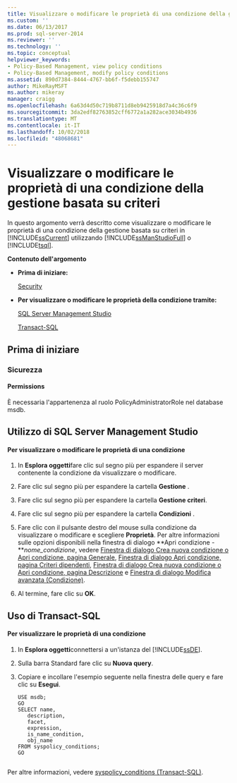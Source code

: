 ```yaml
---
title: Visualizzare o modificare le proprietà di una condizione della gestione basata su criteri | Microsoft Docs
ms.custom: ''
ms.date: 06/13/2017
ms.prod: sql-server-2014
ms.reviewer: ''
ms.technology: ''
ms.topic: conceptual
helpviewer_keywords:
- Policy-Based Management, view policy conditions
- Policy-Based Management, modify policy conditions
ms.assetid: 890d7384-8444-4767-bb6f-f5debb155747
author: MikeRayMSFT
ms.author: mikeray
manager: craigg
ms.openlocfilehash: 6a63d4d50c719b8711d8eb9425918d7a4c36c6f9
ms.sourcegitcommit: 3da2edf82763852cff6772a1a282ace3034b4936
ms.translationtype: MT
ms.contentlocale: it-IT
ms.lasthandoff: 10/02/2018
ms.locfileid: "48068681"
---
```

# <a name="view-or-modify-the-properties-of-a-policy-based-management-condition"></a>Visualizzare o modificare le proprietà di una condizione della gestione basata su criteri
  In questo argomento verrà descritto come visualizzare o modificare le proprietà di una condizione della gestione basata su criteri in [!INCLUDE[ssCurrent](../../includes/sscurrent-md.md)] utilizzando [!INCLUDE[ssManStudioFull](../../includes/ssmanstudiofull-md.md)] o [!INCLUDE[tsql](../../includes/tsql-md.md)].  
  
 **Contenuto dell'argomento**  
  
-   **Prima di iniziare:**  
  
     [Security](#Security)  
  
-   **Per visualizzare o modificare le proprietà della condizione tramite:**  
  
     [SQL Server Management Studio](#SSMSProcedure)  
  
     [Transact-SQL](#TsqlProcedure)  
  
##  <a name="BeforeYouBegin"></a> Prima di iniziare  
  
###  <a name="Security"></a> Sicurezza  
  
####  <a name="Permissions"></a> Permissions  
 È necessaria l'appartenenza al ruolo PolicyAdministratorRole nel database msdb.  
  
##  <a name="SSMSProcedure"></a> Utilizzo di SQL Server Management Studio  
  
#### <a name="to-view-or-modify-a-conditions-properties"></a>Per visualizzare o modificare le proprietà di una condizione  
  
1.  In **Esplora oggetti**fare clic sul segno più per espandere il server contenente la condizione da visualizzare o modificare.  
  
2.  Fare clic sul segno più per espandere la cartella **Gestione** .  
  
3.  Fare clic sul segno più per espandere la cartella **Gestione criteri**.  
  
4.  Fare clic sul segno più per espandere la cartella **Condizioni** .  
  
5.  Fare clic con il pulsante destro del mouse sulla condizione da visualizzare o modificare e scegliere **Proprietà**. Per altre informazioni sulle opzioni disponibili nella finestra di dialogo **Apri condizione -***nome_condizione*, vedere [Finestra di dialogo Crea nuova condizione o Apri condizione, pagina Generale](../../integration-services/general-page-of-integration-services-designers-options.md), [Finestra di dialogo Apri condizione, pagina Criteri dipendenti](open-condition-dialog-box-dependent-policies-page.md), [Finestra di dialogo Crea nuova condizione o Apri condizione, pagina Descrizione](create-new-condition-or-open-condition-dialog-box-description-page.md) e [Finestra di dialogo Modifica avanzata &#40;Condizione&#41;](advanced-edit-condition-dialog-box.md).  
  
6.  Al termine, fare clic su **OK**.  
  
##  <a name="TsqlProcedure"></a> Uso di Transact-SQL  
  
#### <a name="to-view-a-conditions-properties"></a>Per visualizzare le proprietà di una condizione  
  
1.  In **Esplora oggetti**connettersi a un'istanza del [!INCLUDE[ssDE](../../includes/ssde-md.md)].  
  
2.  Sulla barra Standard fare clic su **Nuova query**.  
  
3.  Copiare e incollare l'esempio seguente nella finestra delle query e fare clic su **Esegui**.  
  
    ```  
    USE msdb;  
    GO  
    SELECT name,  
       description,  
       facet,  
       expression,  
       is_name_condition,  
       obj_name  
    FROM syspolicy_conditions;  
    GO  
  
    ```  
  
 Per altre informazioni, vedere [syspolicy_conditions &#40;Transact-SQL&#41;](/sql/relational-databases/system-catalog-views/syspolicy-conditions-transact-sql).  
  
  
